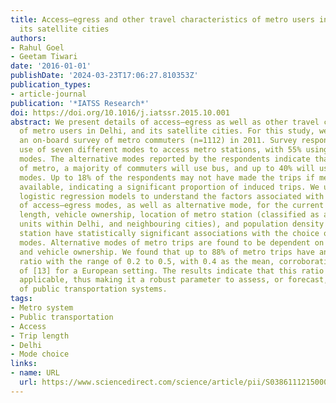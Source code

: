 ```yaml
---
title: Access–egress and other travel characteristics of metro users in Delhi and
  its satellite cities
authors:
- Rahul Goel
- Geetam Tiwari
date: '2016-01-01'
publishDate: '2024-03-23T17:06:27.810353Z'
publication_types:
- article-journal
publication: '*IATSS Research*'
doi: https://doi.org/10.1016/j.iatssr.2015.10.001
abstract: We present details of access–egress as well as other travel characteristics
  of metro users in Delhi, and its satellite cities. For this study, we conducted
  an on-board survey of metro commuters (n=1112) in 2011. Survey respondents reported
  use of seven different modes to access metro stations, with 55% using non-motorized
  modes. The alternative modes reported by the respondents indicate that, in the absence
  of metro, a majority of commuters will use bus, and up to 40% will use private motorized
  modes. Up to 18% of the respondents may not have made the trips if metro was not
  available, indicating a significant proportion of induced trips. We used multinomial
  logistic regression models to understand the factors associated with the choice
  of access–egress modes, as well as alternative mode, for the current trip. Trip
  length, vehicle ownership, location of metro station (classified as administrative
  units within Delhi, and neighbouring cities), and population density around metro
  station have statistically significant associations with the choice of access/egress
  modes. Alternative modes of metro trips are found to be dependent on trip length
  and vehicle ownership. We found that up to 88% of metro trips have an interconnectivity
  ratio with the range of 0.2 to 0.5, with 0.4 as the mean, corroborating the results
  of [13] for a European setting. The results indicate that this ratio may be universally
  applicable, thus making it a robust parameter to assess, or forecast, ridership
  of public transportation systems.
tags:
- Metro system
- Public transportation
- Access
- Trip length
- Delhi
- Mode choice
links:
- name: URL
  url: https://www.sciencedirect.com/science/article/pii/S0386111215000278
---
```


